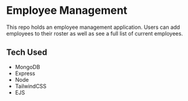 # Employee Management

This repo holds an employee management application. Users can add employees to their roster as well as see a full list of current employees.

## Tech Used
* MongoDB
* Express
* Node
* TailwindCSS
* EJS
